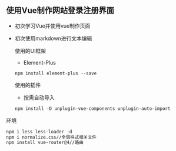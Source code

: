 ## 使用Vue制作网站登录注册界面

- 初次学习Vue并使用vue制作页面

- 初次使用markdown进行文本编辑

  使用的UI框架

  - Element-Plus

  ```te
  npm install element-plus --save
  ```

  

  使用的插件

  - 按需自动导入

  ```tex
  npm install -D unplugin-vue-components unplugin-auto-import
  ```

环境

```tex
npm i less less-loader -d
npm i normalize.css//全局样式相关文件
npm install vue-router@4//路由
```

